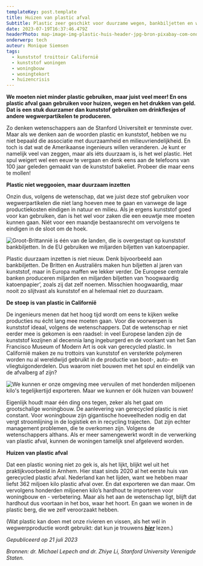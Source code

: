 ```yaml
---
templateKey: post.template
title: Huizen van plastic afval
Subtitle: Plastic zeer geschikt voor duurzame wegen, bankbiljetten en woningen
date: 2023-07-19T16:37:46.479Z
headerPhoto: map-image-img-plastic-huis-header-jpg-bron-pixabay-com-onderschrift-plastic-huis-header
onderwerp: tech
auteur: Monique Siemsen
tags:
  - kunststof troittoir Californië
  - kunststof woningen
  - woningbouw
  - woningtekort
  - huizencrisis
---
```

**We moeten niet minder plastic gebruiken, maar juist veel meer! En ons plastic afval gaan gebruiken voor huizen, wegen en het drukken van geld. Dat is een stuk duurzamer dan kunststof gebruiken om drinkflesjes of andere wegwerpartikelen te produceren.** 

Zo denken wetenschappers aan de Stanford Universiteit er tenminste over. Maar als we denken aan de woorden plastic en kunststof, hebben we nu niet bepaald die associatie met duurzaamheid en milieuvriendelijkheid. En toch is dat wat de Amerikaanse ingenieurs willen veranderen. Je kunt er namelijk veel van zeggen, maar als iéts duurzaam is, is het wel plastic. Het spul weigert wel een eeuw te vergaan en denk eens aan de telefoons van 100 jaar geleden gemaakt van de kunststof bakeliet. Probeer die maar eens te mollen!

**Plastic niet weggooien, maar duurzaam inzetten**

Onzin dus, volgens de wetenschap, dat we juist deze stof gebruiken voor wegwerpartikelen die niet lang hoeven mee te gaan en vanwege de lage productiekosten eindigen in natuur en milieu. Als je ergens kunststof goed voor kan gebruiken, dan is het wel voor zaken die een eeuwtje mee moeten kunnen gaan. Niét voor een maandje bestaansrecht om vervolgens te eindigen in de sloot om de hoek.

![Groot-Brittannië is één van de landen, die is overgestapt op kunststof bankbiljetten. In de EU gebruiken we miljarden biljetten van katoenpapier.](/img/plastic-huis-1-bankbiljetten.jpg "Pixabay.com")

Plastic duurzaam inzetten is niet nieuw. Denk bijvoorbeeld aan bankbiljetten. De Britten en Australiërs maken hun biljetten al jaren van kunststof, maar in Europa maffen we lekker verder. De Europese centrale banken produceren miljarden en miljarden biljetten van ‘hoogwaardig katoenpapier’, zoals zij dat zelf noemen. Misschien hoogwaardig, maar nooit zo slijtvast als kunststof en al helemaal niet zo duurzaam.

**De stoep is van plastic in Californië**

De ingenieurs menen dat het hoog tijd wordt om eens te kijken welke producties nu écht lang mee moeten gaan. Voor die voorwerpen is kunststof ideaal, volgens de wetenschappers. Dat de wetenschap er niet eerder mee is gekomen is een raadsel: in veel Europese landen zijn de kunststof kozijnen al decennia lang ingeburgerd en de voorkant van het San Francisco Museum of Modern Art is ook van gerecycled plastic. In Californië maken ze nu trottoirs van kunststof en versterkte polymeren worden nu al wereldwijd gebruikt in de productie van boot-, auto- en vliegtuigonderdelen. Dus waarom niet bouwen met het spul en eindelijk van de afvalberg af zijn?

![We kunnen er onze omgeving mee vervuilen of met honderden miljoenen kilo's tegelijkertijd exporteren. Maar we kunnen er óók huizen van bouwen!](/img/plastic-huis-2-netten-met-afval.jpg "Pixabay.com")

Eigenlijk houdt maar één ding ons tegen, zeker als het gaat om grootschalige woningbouw. De aanlevering van gerecycled plastic is niet constant. Voor woningbouw zijn gigantische hoeveelheden nodig en dat vergt stroomlijning in de logistiek en in recycling trajecten.  Dat zijn echter management problemen, die te overkomen zijn. Volgens de wetenschappers althans. Als er meer samengewerkt wordt in de verwerking van plastic afval, kunnen de woningen tamelijk snel afgeleverd worden. 

**Huizen van plastic afval**

Dat een plastic woning niet zo gek is, als het lijkt, blijkt wel uit het praktijkvoorbeeld in Arnhem. Hier staat sinds 2020 al het eerste huis van gerecycled plastic afval. Nederland kan het lijden, want we hebben maar liefst 362 miljoen kilo plastic afval over. En dat exporteren we dan maar. Om vervolgens honderden miljoenen kilo’s hardhout te importeren voor woningbouw en - verbetering. Maar als het aan de wetenschap ligt, blijft dat hardhout dus voortaan in het bos, waar het hoort. En gaan we wonen in de plastic berg, die we zelf veroorzaakt hebben.

(Wat plastic kan doen met onze rivieren en vissen, als het wél in wegwerpproductie wordt gebruikt: dat kun je trouwens ***[hier](/kunststof-kleding-vergiftigt-vissen-al-70-jaar)*** lezen.)

*Gepubliceerd op 21 juli 2023*

*Bronnen: dr. Michael Lepech and dr. Zhiye Li, Stanford University Verenigde Staten.*